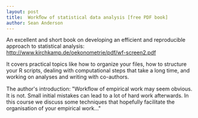 ```yaml
---
layout: post
title:  Workﬂow of statistical data analysis [free PDF book]
author: Sean Anderson
---
```


An excellent and short book on developing an efficient and
reproducible approach to statistical analysis:
<http://www.kirchkamp.de/oekonometrie/pdf/wf-screen2.pdf>

It covers practical topics like how to organize your files, how to
structure your R scripts, dealing with computational steps that take a
long time, and working on analyses and writing with co-authors.

The author's introduction:
"Workﬂow of empirical work may seem obvious. It is not. Small initial
mistakes can lead to a lot of hard work afterwards. In this course we
discuss some techniques that hopefully facilitate the organisation of
your empirical work..."
